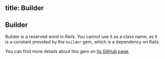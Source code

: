 title: Builder
---

## Builder

Builder is a reserved word in Rails. You cannot use it as a class name, as it is a constant provided by the `builder` gem, which is a dependency on Rails.

You can find more details about this gem on [its GitHub page](https://github.com/jimweirich/builder).